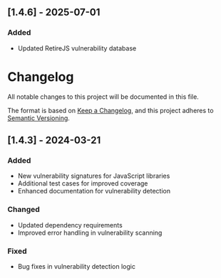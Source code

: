 ## [1.4.6] - 2025-07-01

### Added
- Updated RetireJS vulnerability database

# Changelog

All notable changes to this project will be documented in this file.

The format is based on [Keep a Changelog](https://keepachangelog.com/en/1.0.0/),
and this project adheres to [Semantic Versioning](https://semver.org/spec/v2.0.0.html).

## [1.4.3] - 2024-03-21

### Added
- New vulnerability signatures for JavaScript libraries
- Additional test cases for improved coverage
- Enhanced documentation for vulnerability detection

### Changed
- Updated dependency requirements
- Improved error handling in vulnerability scanning

### Fixed
- Bug fixes in vulnerability detection logic 
